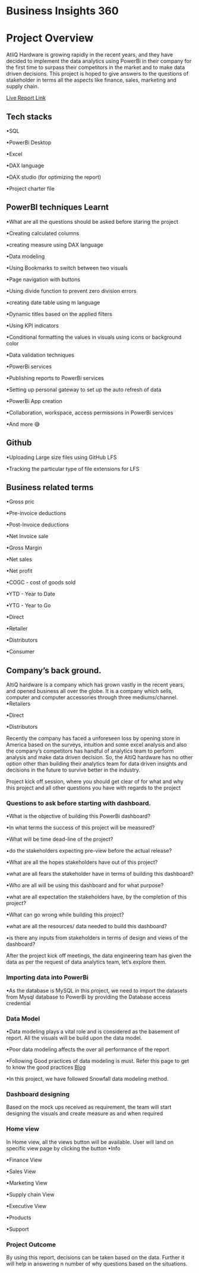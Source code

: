# Business Insights 360
# Project Overview
AtliQ Hardware is growing rapidly in the recent years, and they have decided to implement the data analytics using PowerBi in their company for the first time to surpass their competitors in the market and to make data driven decisions. This project is hoped to give answers to the questions of stakeholder in terms all the aspects like finance, sales, marketing and supply chain.

[Live Report Link](https://www.novypro.com/project/business-360-1)

## Tech stacks
•SQL

•PowerBi Desktop

•Excel

•DAX language

•DAX studio (for optimizing the report)

•Project charter file

## PowerBI techniques Learnt
•What are all the questions should be asked before staring the project

•Creating calculated columns

•creating measure using DAX language

•Data modeling

•Using Bookmarks to switch between two visuals

•Page navigation with buttons

•Using divide function to prevent zero division errors

•creating date table using m language

•Dynamic titles based on the applied filters

•Using KPI indicators

•Conditional formatting the values in visuals using icons or background color

•Data validation techniques

•PowerBi services

•Publishing reports to PowerBi services

•Setting up personal gateway to set up the auto refresh of data

•PowerBi App creation

•Collaboration, workspace, access permissions in PowerBi services

•And more 😅

## Github
•Uploading Large size files using GitHub LFS

•Tracking the particular type of file extensions for LFS

## Business related terms
•Gross pric

•Pre-invoice deductions

•Post-Invoice deductions

•Net Invoice sale

•Gross Margin

•Net sales

•Net profit

•COGC - cost of goods sold

•YTD - Year to Date

•YTG - Year to Go

•Direct

•Retailer

•Distributors

•Consumer

## Company’s back ground.
AltiQ hardware is a company which has grown vastly in the recent years, and opened business all over the globe. It is a company which sells, computer and computer accessories through three mediums/channel.
•Retailers

•Direct

•Distributors

Recently the company has faced a unforeseen loss by opening store in America based on the surveys, intuition and some excel analysis and also the company’s competitors has handful of analytics team to perform analysis and make data driven decision. So, the AltiQ hardware has no other option other than building their analytics team for data driven insights and decisions in the future to survive better in the industry.

Project kick off session, where you should get clear of for what and why this project and all other questions you have with regards to the project

### Questions to ask before starting with dashboard.
•What is the objective of building this PowerBi dashboard?

•In what terms the success of this project will be measured?

•What will be time dead-line of the project?

•do the stakeholders expecting pre-view before the actual release?

•What are all the hopes stakeholders have out of this project?

•what are all fears the stakeholder have in terms of building this dashboard?

•Who are all will be using this dashboard and for what purpose?

•what are all expectation the stakeholders have, by the completion of this project?

•What can go wrong while building this project?

•what are all the resources/ data needed to build this dashboard?

•is there any inputs from stakeholders in terms of design and views of the dashboard?

After the project kick off meetings, the data engineering team has given the data as per the request of data analytics team, let’s explore them.

### Importing data into PowerBi
•As the database is MySQL in this project, we need to import the datasets from Mysql database to PowerBi by providing the Database access credential

### Data Model
•Data modeling plays a vital role and is considered as the basement of report. All the visuals will be build upon the data model.

•Poor data modeling affects the over all performance of the report

•Following Good practices of data modeling is must. Refer this page to get to know the good practices [Blog](https://addendanalytics.com/blog/data-modelling-best-practices/)

•In this project, we have followed Snowfall data modeling method.

### Dashboard designing
Based on the mock ups received as requirement, the team will start designing the visuals and create measure as and when required

### Home view
In Home view, all the views button will be available. User will land on specific view page by clicking the button
•Info

•Finance View

•Sales View

•Marketing View

•Supply chain View

•Executive View

•Products

•Support

### Project Outcome
By using this report, decisions can be taken based on the data. Further it will help in answering n number of why questions based on the situations.
          


